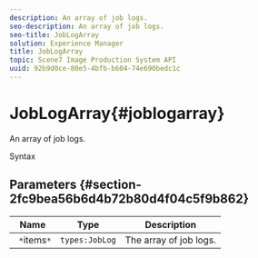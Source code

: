 ```yaml
---
description: An array of job logs.
seo-description: An array of job logs.
seo-title: JobLogArray
solution: Experience Manager
title: JobLogArray
topic: Scene7 Image Production System API
uuid: 92b9d0ce-80e5-4bfb-b604-74e690bedc1c
---
```


# JobLogArray{#joblogarray}

An array of job logs.

 Syntax 

## Parameters {#section-2fc9bea56b6d4b72b80d4f04c5f9b862}

|  Name  | Type  | Description  |
|---|---|---|
|  ` *`items`*`  | `types:JobLog`  | The array of job logs.  |


